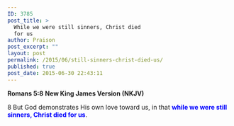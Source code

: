 ```yaml
---
ID: 3785
post_title: >
  While we were still sinners, Christ died
  for us
author: Praison
post_excerpt: ""
layout: post
permalink: /2015/06/still-sinners-christ-died-us/
published: true
post_date: 2015-06-30 22:43:11
---
```

<strong>Romans 5:8</strong>
<strong> New King James Version (NKJV)</strong>

8 But God demonstrates His own love toward us, in that <span style="color: #0000ff;"><strong>while we were still sinners, Christ died for us</strong></span>.